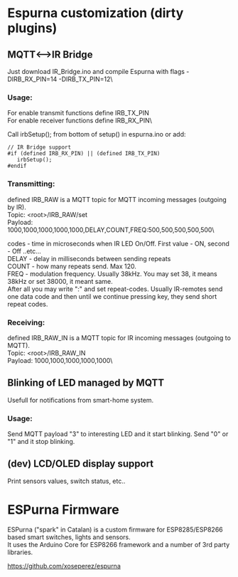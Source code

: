 # Espurna customization (dirty plugins)
## MQTT<-->IR Bridge

Just download IR_Bridge.ino and compile Espurna with flags -DIRB_RX_PIN=14 -DIRB_TX_PIN=12\

### Usage:

 For enable transmit functions define IRB_TX_PIN\
 For enable receiver functions define IRB_RX_PIN\

 Call irbSetup(); from bottom of setup() in espurna.ino or add:

```
// IR Bridge support
#if (defined IRB_RX_PIN) || (defined IRB_TX_PIN)
   irbSetup();
#endif
```

### Transmitting:
 defined IRB_RAW is a MQTT topic for MQTT incoming messages (outgoing by IR).\
 Topic: \<root\>/IRB_RAW/set\
 Payload: 1000,1000,1000,1000,1000,DELAY,COUNT,FREQ:500,500,500,500,500\

 codes - time in microseconds when IR LED On/Off. First value - ON, second - Off ..etc...\
 DELAY - delay in milliseconds between sending repeats\
 COUNT - how many repeats send. Max 120.\
 FREQ - modulation frequency. Usually 38kHz. You may set 38, it means 38kHz or set 38000, it meant same.\
 After all you may write ":" and set repeat-codes. Usually IR-remotes send one data code and then until we continue pressing key, they send short repeat codes.

### Receiving:
 defined IRB_RAW_IN is a MQTT topic for IR incoming messages (outgoing to MQTT).\
 Topic: \<root\>/IRB_RAW_IN\
 Payload: 1000,1000,1000,1000,1000\

## Blinking of LED managed by MQTT
Usefull for notifications from smart-home system.

### Usage:
Send MQTT payload "3" to interesting LED and it start blinking. Send "0" or "1" and it stop blinking.

## (dev) LCD/OLED display support
Print sensors values, switch status, etc..


# ESPurna Firmware

ESPurna ("spark" in Catalan) is a custom firmware for ESP8285/ESP8266 based smart switches, lights and sensors.\
It uses the Arduino Core for ESP8266 framework and a number of 3rd party libraries.

https://github.com/xoseperez/espurna